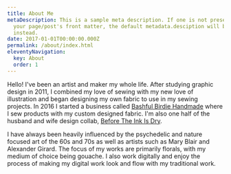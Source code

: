 ```yaml
---
title: About Me
metaDescription: This is a sample meta description. If one is not present in
  your page/post's front matter, the default metadata.desciption will be used
  instead.
date: 2017-01-01T00:00:00.000Z
permalink: /about/index.html
eleventyNavigation:
  key: About
  order: 1
---
```

Hello! I've been an artist and maker my whole life. After studying graphic design in 2011, I combined my love of sewing with my new love of illustration and began designing my own fabric to use in my sewing projects. In 2016 I started a business called [Bashful Birdie Handmade](http://bashfulbirdie.com/) where I sew products with my custom designed fabric. I'm also one half of the husband and wife design collab, [Before The Ink Is Dry](http://beforetheinkisdry.tumblr.com/).

I have always been heavily influenced by the psychedelic and nature focused art of the 60s and 70s as well as artists such as Mary Blair and Alexander Girard. The focus of my works are primarily florals, with my medium of choice being gouache. I also work digitally and enjoy the process of making my digital work look and flow with my traditional work.